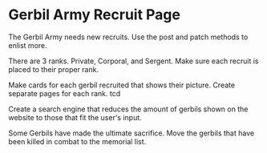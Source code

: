 # Gerbil Army Recruit Page

The Gerbil Army needs new recruits.
Use the post and patch methods to enlist more.

There are 3 ranks.  Private, Corporal, and Sergent.
Make sure each recruit is placed to their proper rank.

Make cards for each gerbil recruited that shows their picture.
Create separate pages for each rank.
tcd

Create a search engine that reduces the amount of gerbils shown on the website to those
that fit the user's input.

Some Gerbils have made the ultimate sacrifice.  Move the gerbils that have been killed in combat to the memorial list.